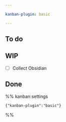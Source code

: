```yaml
---

kanban-plugin: basic

---
```


## To do



## WIP

- [ ] Collect Obsidian


## Done





%% kanban:settings
```
{"kanban-plugin":"basic"}
```
%%